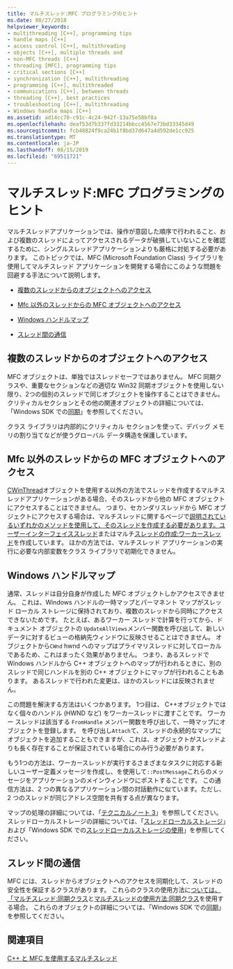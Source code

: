 ```yaml
---
title: マルチスレッド:MFC プログラミングのヒント
ms.date: 08/27/2018
helpviewer_keywords:
- multithreading [C++], programming tips
- handle maps [C++]
- access control [C++], multithreading
- objects [C++], multiple threads and
- non-MFC threads [C++]
- threading [MFC], programming tips
- critical sections [C++]
- synchronization [C++], multithreading
- programming [C++], multithreaded
- communications [C++], between threads
- threading [C++], best practices
- troubleshooting [C++], multithreading
- Windows handle maps [C++]
ms.assetid: ad14cc70-c91c-4c24-942f-13a75e58bf8a
ms.openlocfilehash: deaf53d7b337fd33214bbcc4567e73bd33345d49
ms.sourcegitcommit: fcb48824f9ca24b1f8bd37d647a4d592de1cc925
ms.translationtype: MT
ms.contentlocale: ja-JP
ms.lasthandoff: 08/15/2019
ms.locfileid: "69511721"
---
```

# <a name="multithreading-mfc-programming-tips"></a>マルチスレッド:MFC プログラミングのヒント

マルチスレッドアプリケーションでは、操作が意図した順序で行われること、および複数のスレッドによってアクセスされるデータが破損していないことを確認するために、シングルスレッドアプリケーションよりも厳格に対処する必要があります。 このトピックでは、MFC (Microsoft Foundation Class) ライブラリを使用してマルチスレッド アプリケーションを開発する場合にこのような問題を回避する手法について説明します。

- [複数のスレッドからのオブジェクトへのアクセス](#_core_accessing_objects_from_multiple_threads)

- [Mfc 以外のスレッドからの MFC オブジェクトへのアクセス](#_core_accessing_mfc_objects_from_non.2d.mfc_threads)

- [Windows ハンドルマップ](#_core_windows_handle_maps)

- [スレッド間の通信](#_core_communicating_between_threads)

##  <a name="_core_accessing_objects_from_multiple_threads"></a>複数のスレッドからのオブジェクトへのアクセス

MFC オブジェクトは、単独ではスレッドセーフではありません。 MFC 同期クラスや、重要なセクションなどの適切な Win32 同期オブジェクトを使用しない限り、2つの個別のスレッドで同じオブジェクトを操作することはできません。 クリティカルセクションとその他の関連オブジェクトの詳細については、「Windows SDK での[同期](/windows/win32/Sync/synchronization)」を参照してください。

クラス ライブラリは内部的にクリティカル セクションを使って、デバッグ メモリの割り当てなどが使うグローバル データ構造を保護しています。

##  <a name="_core_accessing_mfc_objects_from_non.2d.mfc_threads"></a>Mfc 以外のスレッドからの MFC オブジェクトへのアクセス

[CWinThread](../mfc/reference/cwinthread-class.md)オブジェクトを使用する以外の方法でスレッドを作成するマルチスレッドアプリケーションがある場合、そのスレッドから他の MFC オブジェクトにアクセスすることはできません。 つまり、セカンダリスレッドから MFC オブジェクトにアクセスする場合は、マルチスレッドに関するページで[説明されているいずれかのメソッドを使用して、そのスレッドを作成する必要があります。ユーザーインターフェイススレッド](multithreading-creating-user-interface-threads.md)またはマルチ[スレッドの作成:ワーカースレッド](multithreading-creating-worker-threads.md)を作成しています。 ほかの方法では、マルチスレッド アプリケーションの実行に必要な内部変数をクラス ライブラリで初期化できません。

##  <a name="_core_windows_handle_maps"></a>Windows ハンドルマップ

通常、スレッドは自分自身が作成した MFC オブジェクトしかアクセスできません。 これは、Windows ハンドルの一時マップとパーマネント マップがスレッド ローカル ストレージに保持されており、複数のスレッドから同時にアクセスできないためです。 たとえば、あるワーカー スレッドで計算を行ってから、ドキュメント オブジェクトの `UpdateAllViews`メンバー関数を呼び出して、新しいデータに対するビューの格納先ウィンドウに反映させることはできません。 オブジェクトから`CWnd` hwnd へのマップはプライマリスレッドに対してローカルであるため、これはまったく効果がありません。 つまり、あるスレッドで Windows ハンドルから C++ オブジェクトへのマップが行われるときに、別のスレッドで同じハンドルを別の C++ オブジェクトにマップが行われることもあります。 あるスレッドで行われた変更は、ほかのスレッドには反映されません。

この問題を解決する方法はいくつかあります。 1つ目は、 C++オブジェクトではなく個々のハンドル (HWND など) をワーカースレッドに渡すことです。 ワーカー スレッドは該当する `FromHandle` メンバー関数を呼び出して、一時マップにオブジェクトを登録します。 を呼び出し`Attach`て、スレッドの永続的なマップにオブジェクトを追加することもできますが、これは、オブジェクトがスレッドよりも長く存在することが保証されている場合にのみ行う必要があります。

もう1つの方法は、ワーカースレッドが実行するさまざまなタスクに対応する新しいユーザー定義メッセージを作成し、を使用して`::PostMessage`これらのメッセージをアプリケーションのメインウィンドウにポストすることです。 この通信方法は、2 つの異なるアプリケーション間の対話動作に似ています。ただし、2 つのスレッドが同じアドレス空間を共有する点が異なります。

マップの処理の詳細については、「[テクニカルノート 3](../mfc/tn003-mapping-of-windows-handles-to-objects.md)」を参照してください。 スレッドローカルストレージの詳細については、「[スレッドローカルストレージ](/windows/win32/ProcThread/thread-local-storage)」および「Windows SDK での[スレッドローカルストレージの使用](/windows/win32/ProcThread/using-thread-local-storage)」を参照してください。

##  <a name="_core_communicating_between_threads"></a>スレッド間の通信

MFC には、スレッドからオブジェクトへのアクセスを同期化して、スレッドの安全性を保証するクラスがあります。 これらのクラスの使用方法に[ついては、「マルチスレッド:同期クラス](multithreading-how-to-use-the-synchronization-classes.md)と[マルチスレッドの使用方法:同期クラス](multithreading-when-to-use-the-synchronization-classes.md)を使用する場合。 これらのオブジェクトの詳細については、「Windows SDK での[同期](/windows/win32/Sync/synchronization)」を参照してください。

## <a name="see-also"></a>関連項目

[C++ と MFC を使用するマルチスレッド](multithreading-with-cpp-and-mfc.md)
